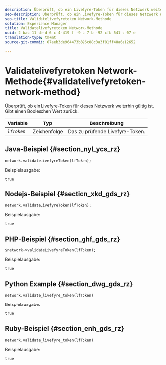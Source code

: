```yaml
---
description: Überprüft, ob ein Livefyre-Token für dieses Netzwerk weiterhin gültig ist. Gibt einen Booleschen Wert zurück.
seo-description: Überprüft, ob ein Livefyre-Token für dieses Netzwerk weiterhin gültig ist. Gibt einen Booleschen Wert zurück.
seo-title: Validatelivefyretoken Network-Methode
solution: Experience Manager
title: Validatelivefyretoken Network-Methode
uuid: 2 bac 11 de-d 6 c 4-419 f -9 c 7 b -92 cfb 541 d 07 e
translation-type: tm+mt
source-git-commit: 67aeb3de964473b326c88c3a3f81ff48a6a12652

---
```



# Validatelivefyretoken Network-Methode{#validatelivefyretoken-network-method}

Überprüft, ob ein Livefyre-Token für dieses Netzwerk weiterhin gültig ist. Gibt einen Booleschen Wert zurück.

| Variable | Typ | Beschreibung |
|---|---|---|
| *`lfToken`* | Zeichenfolge | Das zu prüfende Livefyre-Token. |

## Java-Beispiel {#section_nyl_ycs_rz}

```
network.validateLivefyreToken(lfToken); 
```

Beispielausgabe:

```
true 
```

## Nodejs-Beispiel {#section_xkd_gds_rz}

```
network.validateLivefyreToken(lfToken); 
```

Beispielausgabe:

```
true 
```

## PHP-Beispiel {#section_ghf_gds_rz}

```
$network->validateLivefyreToken(lfToken); 
```

Beispielausgabe:

```
true 
```

## Python Example {#section_dwg_gds_rz}

```
network.validate_livefyre_token(lfToken) 
```

Beispielausgabe:

```
true 
```

## Ruby-Beispiel {#section_enh_gds_rz}

```
network.validate_livefyre_token(lfToken) 
```

Beispielausgabe:

```
true 
```

